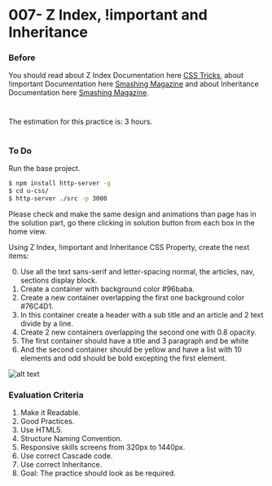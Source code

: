 # 007- Z Index, !important and Inheritance

### Before 
You should read about Z Index Documentation here [CSS Tricks][1], about !important Documentation here [Smashing Magazine][2] and about Inheritance Documentation here [Smashing Magazine][3].

#
The estimation for this practice is: 3 hours.
#

### To Do

Run the base project.

```sh
$ npm install http-server -g
$ cd u-css/
$ http-server ./src -p 3000
```

Please check and make the same design and animations than page has in the solution part, go there clicking in solution button from each box in the home view.

Using Z Index, !important and Inheritance CSS Property, create the next items:

0. Use all the text sans-serif and letter-spacing normal, the articles, nav, sections display block.
1. Create a container with background color #96baba. 
2. Create a new container overlapping the first one background color #76C4D1.
3. In this container create a header with a sub title and an article and 2 text divide by a line.
4. Create 2 new containers overlapping the second one with 0.8 opacity.
5. The first container should have a title and 3 paragraph and be white
6. And the second container should be yellow and have a list with 10 elements and odd should be bold excepting the first element.

![alt text](solved/Photo-Example.jpg)

### Evaluation Criteria

1. Make it Readable.
2. Good Practices.
3. Use HTML5.
4. Structure Naming Convention.
5. Responsive skills screens from 320px to 1440px.
6. Use correct Cascade code.
7. Use correct Inheritance.
8. Goal: The practice should look as be required.

 [1]: https://css-tricks.com/almanac/properties/z/z-index/
 [2]: https://www.smashingmagazine.com/2010/11/the-important-css-declaration-how-and-when-to-use-it/
 [3]: https://www.smashingmagazine.com/2016/11/css-inheritance-cascade-global-scope-new-old-worst-best-friends/
